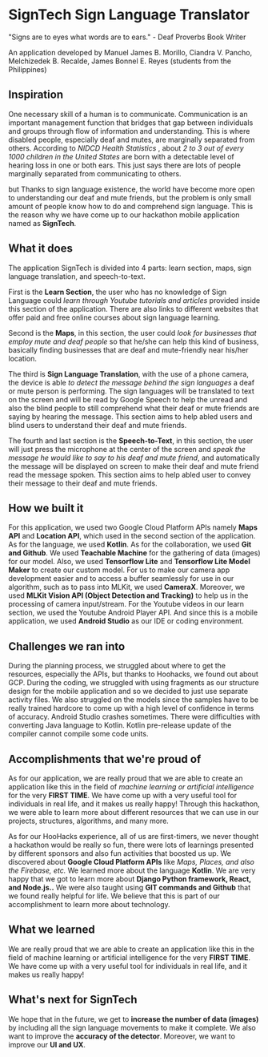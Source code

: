 # SignTech Sign Language Translator

"Signs are to eyes what words are to ears." - Deaf Proverbs Book Writer

An application developed by Manuel James B. Morillo, Ciandra V. Pancho, Melchizedek B. Recalde, James Bonnel E. Reyes (students from the Philippines)

## Inspiration
One necessary skill of a human is to communicate. Communication is an important management function that bridges that gap between individuals and groups through flow of information and understanding. This is where disabled people, especially deaf and mutes, are marginally separated from others. According to _NIDCD Health Statistics_ , about _2 to 3 out of every 1000 children in the United States_  are born with a detectable level of hearing loss in one or both ears. This just says there are lots of people marginally separated from communicating to others.

but Thanks to sign language existence, the world have become more open to understanding our deaf and mute friends, but the problem is only small amount of people know how to do and comprehend sign language. This is the reason why we have come up to our hackathon mobile application named as **SignTech**.

## What it does
The application SignTech is divided into 4 parts: learn section, maps, sign language translation, and speech-to-text.

First is the **Learn Section**, the user who has no knowledge of Sign Language could _learn through Youtube tutorials and articles_ provided inside this section of the application. There are also links to different websites that offer paid and free online courses about sign language learning. 

Second is the **Maps**, in this section, the user could _look for businesses that employ mute and deaf people_ so that he/she can help this kind of business, basically finding businesses that are deaf and mute-friendly near his/her location.

The third is **Sign Language Translation**, with the use of a phone camera, the device is able _to detect the message behind the sign languages_ a deaf or mute person is performing. The sign languages will be translated to text on the screen and will be read by Google Speech to help the unread and also the blind people to still comprehend what their deaf or mute friends are saying by hearing the message. This section aims to help abled users and blind users to understand their deaf and mute friends.

The fourth and last section is the **Speech-to-Text**, in this section, the user will just press the microphone at the center of the screen and _speak the message he would like to say to his deaf and mute friend_, and automatically the message will be displayed on screen to make their deaf and mute friend read the message spoken. This section aims to help abled user to convey their message to their deaf and mute friends.

## How we built it
For this application, we used two Google Cloud Platform APIs namely **Maps API** and **Location API**, which used in the second section of the application. As for the language, we used  **Kotlin**. As for the collaboration, we used **Git and Github**. We used **Teachable Machine** for the gathering of data (images) for our model. Also, we used **Tensorflow Lite** and **Tensorflow Lite Model Maker** to create our custom model. For us to make our camera app development easier and to access a buffer seamlessly for use in our algorithm, such as to pass into MLKit, we used **CameraX**. Moreover, we used **MLKit Vision API (Object Detection and Tracking)** to help us in the processing of camera input/stream. For the Youtube videos in our learn section, we used the Youtube Android Player API. And since this is a mobile application, we used **Android Studio** as our IDE or coding environment. 

## Challenges we ran into
During the planning process, we struggled about where to get the resources, especially the APIs, but thanks to Hoohacks, we found out about GCP. During the coding, we struggled with using fragments as our structure design for the mobile application and so we decided to just use separate activity files. 
We also struggled on the models since the samples have to be really trained hardcore to come up with a high level of confidence in terms of accuracy. Android Studio crashes sometimes. There were difficulties with converting Java language to Kotlin. Kotlin pre-release update of the compiler cannot compile some code units.

## Accomplishments that we're proud of
As for our application, we are really proud that we are able to create an application like this in the field of _machine learning or artificial intelligence_ for the very **FIRST TIME**. We have come up with a very useful tool for individuals in real life, and it makes us really happy! Through this hackathon, we were able to learn more about different resources that we can use in our projects, structures, algorithms, and many more.

As for our HooHacks experience, all of us are first-timers, we never thought a hackathon would be really so fun, there were lots of learnings presented by different sponsors and also fun activities that boosted us up. We discovered about **Google Cloud Platform APIs** like _Maps, Places, and also the Firebase, etc._ We learned more about the language **Kotlin**. We are very happy that we got to learn more about **Django Python framework, React, and Node.js..** We were also taught using **GIT commands and Github** that we found really helpful for life. We believe that this is part of our accomplishment to learn more about technology.

## What we learned
We are really proud that we are able to create an application like this in the field of machine learning or artificial intelligence for the very **FIRST TIME**. We have come up with a very useful tool for individuals in real life, and it makes us really happy!

## What's next for SignTech
We hope that in the future, we get to **increase the number of data (images)** by including all the sign language movements to make it complete. We also want to improve the **accuracy of the detector**. Moreover, we want to improve our **UI and UX**. 
